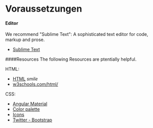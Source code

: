 # Voraussetzungen

#### Editor

We recommend "Sublime Text": A sophisticated text editor for code, markup and prose.
-	[Sublime Text](https://www.sublimetext.com/ )    


####Resources
The following Resources are ptentially helpful.

HTML:  
-	[HTML](http://lmgtfy.com/?q=HTML)  *smile*   
-	[w3schools.com/html/](http://www.w3schools.com/html/)  

CSS:
-	[Angular Material](https://material.angularjs.org/latest/ )    
-	[Color palette]( https://www.google.com/design/spec/style/color.html#color-color-palette)    
-	[Icons]( https://materialdesignicons.com/)    
-	[Twitter - Bootstrap]( http://getbootstrap.com/)    

